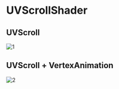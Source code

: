 # UVScrollShader

## UVScroll
![1](https://user-images.githubusercontent.com/6869650/156584504-6c1a87f2-670c-4b28-b4a6-14a543bc84d7.gif)

## UVScroll + VertexAnimation
![2](https://user-images.githubusercontent.com/6869650/156585418-0d8a2bbf-fd66-4378-844c-4d4d7f164231.gif)
